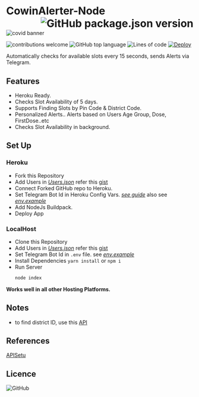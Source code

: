 # CowinAlerter-Node <img align="right" alt="GitHub package.json version" src="https://img.shields.io/github/package-json/v/akshayitzme/cowinAlerter-node?style=for-the-badge">

<img src="https://i0.wp.com/www.platformafrica.com/wp-content/uploads/2021/03/c2.png?fit=1800%2C550&ssl=1" alt="covid banner"/>

![contributions welcome](https://img.shields.io/badge/contributions-welcome-brightgreen.svg?style=for-the-badge) 
![GitHub top language](https://img.shields.io/github/languages/top/akshayitzme/cowinAlerter-node?style=for-the-badge)
![Lines of code](https://img.shields.io/tokei/lines/github/akshayitzme/cowinAlerter-node?style=for-the-badge)
[![Deploy](https://www.herokucdn.com/deploy/button.svg)](https://heroku.com/deploy?template=https://github.com/akshayitzme/cowinAlerter-node)

Automatically checks for available slots every 15 seconds, sends Alerts via Telegram. 

## Features
- Heroku Ready.
- Checks Slot Availability of 5 days.
- Supports  Finding Slots by Pin Code & District Code.
- Personalized Alerts.. Alerts based on Users Age Group, Dose, FirstDose..etc
- Checks Slot Availability in background.

## Set Up

### Heroku

- Fork this Repository
- Add Users in *[Users.json](/Database/Users.json)*
	refer this [gist](https://gist.github.com/akshayitzme/57f4c1cba4d3a22f4f2e145b94a225e1)
- Connect Forked GitHub repo to Heroku.
- Set Telegram Bot Id in Heroku Config Vars. *[see guide](https://devcenter.heroku.com/articles/config-vars)* also see *[env.example](env.example)*
- Add NodeJs Buildpack.
- Deploy App

### LocalHost 
- Clone this Repository
- Add Users in *[Users.json](/Database/Users.json)*
	refer this [gist](https://gist.github.com/akshayitzme/57f4c1cba4d3a22f4f2e145b94a225e1)
- Set Telegram Bot Id in `.env` file.  see *[env.example](env.example)*
- Install Dependencies
	 `yarn install`  or  `npm i`
- Run Server
	```bash 
	node index
	```
**Works well in all other Hosting Platforms.**

## Notes
- to find district ID, use this [API](https://apisetu.gov.in/public/marketplace/api/cowin#/Metadata%20APIs/districts)

## References
[APISetu](https://apisetu.gov.in/public/marketplace/api/cowin#/)

## Licence
![GitHub](https://img.shields.io/github/license/akshayitzme/cowinAlerter-node?style=for-the-badge)

